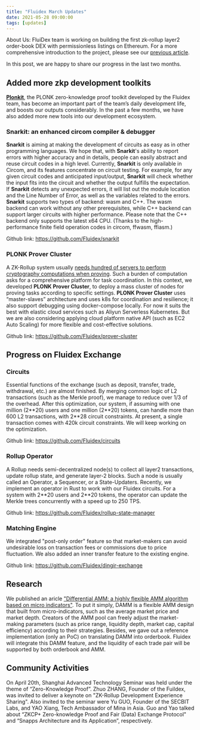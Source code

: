 ```yaml
---
title: "Fluidex March Updates"
date: 2021-05-28 09:00:00
tags: [updates]
---
```


About Us: FluiDex team is working on building the first zk-rollup layer2 order-book DEX with permissionless listings on Ethereum. For a more comprehensive introduction to the project, please see our [previous article](/en/blog/fluidex-a-zkrollup-layer2-dex/).

In this post, we are happy to share our progress in the last two months.

##  Added more zkp development toolkits
[__Plonkit__](https://github.com/Fluidex/plonkit), the PLONK zero-knowledge proof toolkit developed by the Fluidex team, has become an important part of the team’s daily development life, and boosts our outputs considerably. In the past a few months, we have also added more new tools into our development ecosystem.

### Snarkit: an enhanced circom compiler & debugger 
__Snarkit__ is aiming at making the development of circuits as easy as in other programming languages. We hope that, with __Snarkit__'s ability to report errors with higher accuracy and in details, people can easily abstract and reuse circuit codes in a high level. Currently, __Snarkit__ is only available in Circom, and its features concentrate on circuit testing. For example, for any given circuit codes and anticipated input/output, __Snarkit__ will check whether the input fits into the circuit and whether the output fulfills the expectation. If __Snarkit__ detects any unexpected errors, it will list out the module location and the Line Number of Error, as well as the variables related to the errors. __Snarkit__ supports two types of backend: wasm and C++. The  wasm backend can work without any other prerequisites, while C++ backend can support larger circuits with higher performance. Please note that the C++ backend only supports the latest x64 CPU. (Thanks to the high-performance finite field operation codes in circom, ffwasm, ffiasm.)

Github link: https://github.com/Fluidex/snarkit

### PLONK Prover Cluster
A ZK-Rollup system usually [needs hundred of servers to perform cryptography computations when proving](/en/blog/zkrollup-intro1/). Such a burden of computation asks for a comprehensive platform for task coordination. In this context, we developed __PLONK Prover Cluster__, to deploy a mass cluster of nodes for proving tasks according to specific settings. __PLONK Prover Cluster__ uses “master-slaves” architecture and uses k8s for coordination and resilience; it also support debugging using docker-compose locally. For now it suits the best with elastic cloud services such as Aliyun Serverless Kubernetes. But we are also considering applying cloud platform native API (such as EC2 Auto Scaling) for more flexible and cost-effective solutions.

Github link: https://github.com/Fluidex/prover-cluster

## Progress on Fluidex Exchange
### Circuits
Essential functions of the exchange (such as deposit, transfer, trade, withdrawal, etc.) are almost finished. By merging common logic of L2 transactions (such as the Merkle proof), we manage to reduce over 1/3 of the overhead. After this optimization, our system, if assuming with one million (2\*\*20) users and one million (2\*\*20) tokens, can handle more than 600 L2 transactions, with 2\*\*28 circuit constraints. At present, a single transaction comes with 420k circuit constraints. We will keep working on the optimization.

Github link: https://github.com/Fluidex/circuits

### Rollup Operator
A Rollup needs semi-decentralized node(s) to collect all layer2 transactions, update rollup state, and generate layer-2 blocks. Such a node is usually called an Operator, a Sequencer, or a State-Updaters. Recently, we implement an operator in Rust to work with our Fluidex circuits. For a system with 2\*\*20 users and 2\*\*20 tokens, the operator can update the Merkle trees concurrently with a speed up to 250 TPS. 

Github link: https://github.com/Fluidex/rollup-state-manager

### Matching Engine
We integrated "post-only order" feature so that market-makers can avoid undesirable loss on transaction fees or commissions due to price fluctuation. We also added an inner transfer feature to the existing engine. 

Github link: https://github.com/Fluidex/dingir-exchange

## Research 
We published an aricle ["Differential AMM: a highly flexible AMM algorithm based on micro indicators"](/zh/blog/damm/). To put it simply, DAMM is a flexible AMM design that built from micro-indicators, such as the average market price and market depth. Creators of the AMM pool can freely adjust the market-making parameters (such as price range, liquidity depth, market cap, capital efficiency) according to their strategies. Besides, we gave out a reference implementation (only an PoC) on translating DAMM into orderbook. Fluidex will integrate this DAMM feature, and the liquidity of each trade pair will be supported by both orderbook and AMM.

## Community Activities
On April 20th, Shanghai Advanced Technology Seminar was held under the theme of “Zero-Knowledge Proof”. Zhuo ZHANG, Founder of the Fuildex, was invited to deliver a keynote on "ZK-Rollup Development Experience Sharing". Also invited to the seminar were Yu GUO, Founder of the SECBIT Labs, and YAO Xiang, Tech Ambassador of Mina in Asia. Guo and Yao talked about “ZKCP+ Zero-knowledge Proof and Fair (Data) Exchange Protocol" and “Snapps Architecture and its Application”, respectively.